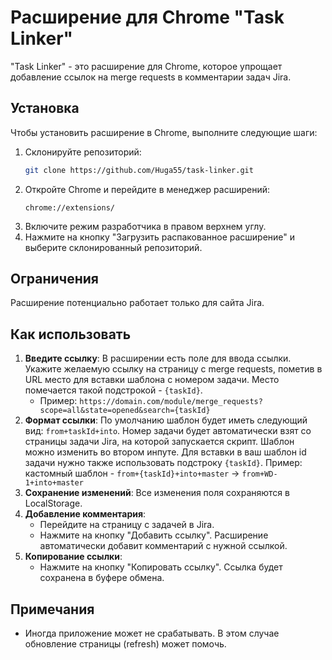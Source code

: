 # Расширение для Chrome "Task Linker"

"Task Linker" - это расширение для Chrome, которое упрощает добавление ссылок на merge requests в комментарии задач Jira.

## Установка

Чтобы установить расширение в Chrome, выполните следующие шаги:

1. Склонируйте репозиторий:
   ```bash
   git clone https://github.com/Huga55/task-linker.git
   ```
2. Откройте Chrome и перейдите в менеджер расширений:
   ```
   chrome://extensions/
   ```
3. Включите режим разработчика в правом верхнем углу.
4. Нажмите на кнопку "Загрузить распакованное расширение" и выберите склонированный репозиторий.

## Ограничения

Расширение потенциально работает только для сайта Jira.

## Как использовать

1. **Введите ссылку**: В расширении есть поле для ввода ссылки. Укажите желаемую ссылку на страницу с merge requests, пометив в URL место для вставки шаблона с номером задачи. Место помечается такой подстрокой - `{taskId}`.
   - Пример: `https://domain.com/module/merge_requests?scope=all&state=opened&search={taskId}`
2. **Формат ссылки**: По умолчанию шаблон будет иметь следующий вид: `from+taskId+into`. Номер задачи будет автоматически взят со страницы задачи Jira, на которой запускается скрипт.
   Шаблон можно изменить во втором инпуте. Для вставки в ваш шаблон id задачи нужно также использовать подстроку `{taskId}`.
   Пример: кастомный шаблон - `from+{taskId}+into+master` -> `from+WD-1+into+master`
3. **Сохранение изменений**: Все изменения поля сохраняются в LocalStorage.
4. **Добавление комментария**:
   - Перейдите на страницу с задачей в Jira.
   - Нажмите на кнопку "Добавить ссылку". Расширение автоматически добавит комментарий с нужной ссылкой.
5. **Копирование ссылки**:
   - Нажмите на кнопку "Копировать ссылку". Ссылка будет сохранена в буфере обмена.

## Примечания

- Иногда приложение может не срабатывать. В этом случае обновление страницы (refresh) может помочь.

